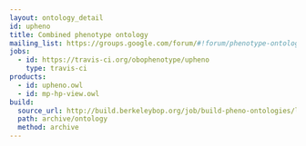 ```yaml
---
layout: ontology_detail
id: upheno
title: Combined phenotype ontology
mailing_list: https://groups.google.com/forum/#!forum/phenotype-ontologies-editors
jobs:
  - id: https://travis-ci.org/obophenotype/upheno
    type: travis-ci
products:
  - id: upheno.owl
  - id: mp-hp-view.owl
build:
  source_url: http://build.berkeleybop.org/job/build-pheno-ontologies/lastSuccessfulBuild/artifact/*zip*/archive.zip
  path: archive/ontology
  method: archive
---
```

